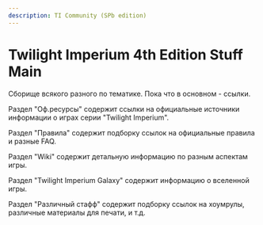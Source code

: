 ```yaml
---
description: TI Community (SPb edition)
---
```


# Twilight Imperium 4th Edition Stuff Main

Сборище всякого разного по тематике.
Пока что в основном - ссылки.

Раздел "Оф.ресурсы" содержит ссылки на официальные источники информации о играх серии "Twilight Imperium".

Раздел "Правила" содержит подборку ссылок на официальные правила и разные FAQ.

Раздел "Wiki" содержит детальную информацию по разным аспектам игры.

Раздел "Twilight Imperium Galaxy" содержит информацию о вселенной игры.

Раздел "Различный стафф" содержит подборку ссылок на хоумрулы, различные материалы для печати, и т.д.
